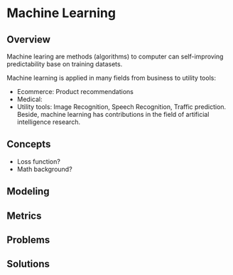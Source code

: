 # Machine Learning

## Overview
Machine learing are methods (algorithms) to computer can self-improving predictability base on training datasets.

Machine learning is  applied in many fields from business to utility tools:
- Ecommerce: Product recommendations
- Medical: 
- Utility tools: Image Recognition, Speech Recognition, Traffic prediction.
Beside, machine learning has contributions in the field of artificial intelligence research.
## Concepts
- Loss function?
- Math background?

## Modeling
## Metrics
## Problems
## Solutions

<!-- https://docs.github.com/en/get-started/writing-on-github/getting-started-with-writing-and-formatting-on-github/basic-writing-and-formatting-syntax#headings -->
